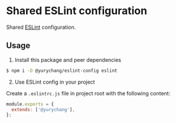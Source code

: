 # Shared ESLint configuration

Shared [ESLint](https://eslint.org/) configuration.

## Usage

1. Install this package and peer dependencies

```sh
$ npm i -D @yurychang/eslint-config eslint
```

2. Use ESLint config in your project

Create a `.eslintrc.js` file in project root with the following content:

```js
module.exports = {
  extends: ['@yurychang'],
};
```
